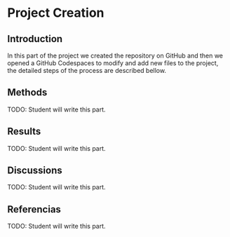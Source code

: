 # Project Creation

## Introduction
In this part of the project we created the
repository on GitHub and then we opened a GitHub Codespaces to modify and add new files to the project, the detailed steps of the process are described bellow.

## Methods
TODO: Student will write this part.

## Results
TODO: Student will write this part.

## Discussions
TODO: Student will write this part.

## Referencias
TODO: Student will write this part.
